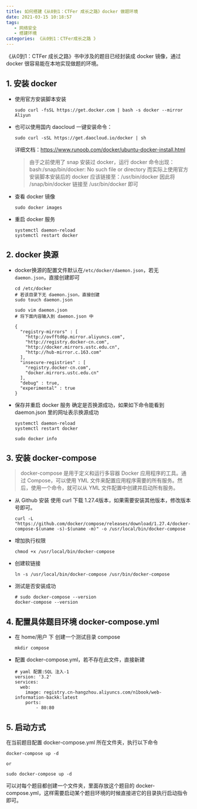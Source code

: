 ```yaml
---
title: 如何搭建《从0到1：CTFer 成长之路》docker 做题环境
date: 2021-03-15 10:18:57
tags: 
   - 网络安全
   - 搭建环境
categories: 《从0到1：CTFer成长之路 》
---
```


《从0到1：CTFer 成长之路》书中涉及的题目已经封装成 docker 镜像，通过 docker 很容易能在本地实现做题的环境。

<!--more-->

## 1. 安装 docker 
- 使用官方安装脚本安装
  ```
  sudo curl -fsSL https://get.docker.com | bash -s docker --mirror Aliyun
  ```
- 也可以使用国内 daocloud 一键安装命令：
  ```
  sudo curl -sSL https://get.daocloud.io/docker | sh
  ```
  详细文档：https://www.runoob.com/docker/ubuntu-docker-install.html
  > 由于之前使用了 snap 安装过 docker，运行 docker 命令出现：
  > &nbsp;&nbsp;&nbsp;&nbsp;&nbsp;&nbsp;&nbsp; bash:/snap/bin/docker: No such file or directory
  > 而实际上使用官方安装脚本安装后的 docker 应该链接至：/usr/bin/docker
  > 因此将 /snap/bin/docker 链接至 /usr/bin/docker 即可
- 查看 docker 镜像
  ```
  sudo docker images
  ```
- 重启 docker 服务
  ```
  systemctl daemon-reload
  systemctl restart docker
  ```

## 2. docker 换源
- docker换源的配置文件默认在`/etc/docker/daemon.json`，若无 `daemon.json`，直接创建即可
  ```
  cd /etc/docker
  # 若该目录下无 daemon.json，直接创建
  sudo touch daemon.json

  sudo vim daemon.json
  # 将下面内容输入到 daemon.json 中
  ```
  ```
  {
    "registry-mirrors" : [
      "http://ovfftd6p.mirror.aliyuncs.com",
      "http://registry.docker-cn.com",
      "http://docker.mirrors.ustc.edu.cn",
      "http://hub-mirror.c.163.com"
    ],
    "insecure-registries" : [
      "registry.docker-cn.com",
      "docker.mirrors.ustc.edu.cn"
    ],
    "debug" : true,
    "experimental" : true
  }
  ```
- 保存并重启 docker 服务
  确定是否换源成功，如果如下命令能看到 daemon.json 里的网址表示换源成功
  
  ```
  systemctl daemon-reload
  systemctl restart docker
  ```
  ```
  sudo docker info
  ```

## 3. 安装 docker-compose
> docker-compose 是用于定义和运行多容器 Docker 应用程序的工具。通过 Compose，可以使用 YML 文件来配置应用程序需要的所有服务。然后，使用一个命令，就可以从 YML 文件配置中创建并启动所有服务。

- 从 Github 安装
   使用 curl 下载 1.27.4版本，如果需要安装其他版本，修改版本号即可。
  ```
  curl -L "https://github.com/docker/compose/releases/download/1.27.4/docker-compose-$(uname -s)-$(uname -m)" -o /usr/local/bin/docker-compose
  ```
- 增加执行权限
  ```
  chmod +x /usr/local/bin/docker-compose
  ```
- 创建软链接
  ```
  ln -s /usr/local/bin/docker-compose /usr/bin/docker-compose
  ```
- 测试是否安装成功
  ```
  # sudo docker-compose --version
  docker-compose --version
  ```
## 4. 配置具体题目环境 docker-compose.yml
- 在 home/用户 下 创建一个测试目录 compose
  ```
  mkdir compose
  ```
- 配置 docker-compose.yml，若不存在此文件，直接新建
  ```
  # yaml 配置:SQL 注入-1
  version: '3.2'
  services:
    web:
      image: registry.cn-hangzhou.aliyuncs.com/n1book/web-information-backk:latest
      ports:
          - 80:80
  ```

## 5. 启动方式
在当前题目配置 docker-compose.yml 所在文件夹，执行以下命令
```
docker-compose up -d

or 

sudo docker-compose up -d
```
可以对每个题目都创建一个文件夹，里面存放这个题目的 docker-compose.yml，这样需要启动某个题目环境的时候直接进它的目录执行启动指令即可。